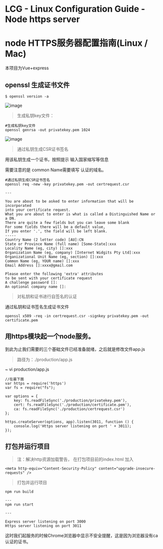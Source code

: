 # LCG - Linux Configuration Guide - Node https server
# node HTTPS服务器配置指南(Linux / Mac)

本项目为Vue+express

## openssl 生成证书文件


```
$ openssl version -a
```

![image](http://wx1.sinaimg.cn/mw690/656c44cbgy1fhu9dmz2fkj20s20kc760.jpg)

> 生成私钥key文件：

```
#生成私钥key文件
openssl genrsa -out privatekey.pem 1024
```
![image](http://wx1.sinaimg.cn/mw690/656c44cbgy1fhu9jrgby8j20wi0p4ju6.jpg)

> 通过私钥生成CSR证书签名


用该私钥生成一个证书，按照提示 输入国家缩写等信息

需要注意的是 common Name需要填写 认证的域名。

```
#通过私钥生成CSR证书签名
openssl req -new -key privatekey.pem -out certrequest.csr

---

You are about to be asked to enter information that will be incorporated
into your certificate request.
What you are about to enter is what is called a Distinguished Name or a DN.
There are quite a few fields but you can leave some blank
For some fields there will be a default value,
If you enter '.', the field will be left blank.
-----
Country Name (2 letter code) [AU]:CN
State or Province Name (full name) [Some-State]:xxx
Locality Name (eg, city) []:xxx
Organization Name (eg, company) [Internet Widgits Pty Ltd]:xxx
Organizational Unit Name (eg, section) []:xxx
Common Name (eg, YOUR name) []:xxx
Email Address []:xxxx@gmail.com

Please enter the following 'extra' attributes
to be sent with your certificate request
A challenge password []:
An optional company name []:
```

> 对私钥和证书进行自签名的认证

通过私钥和证书签名生成证书文件


```
openssl x509 -req -in certrequest.csr -signkey privatekey.pem -out certificate.pem
```

## 用https模块起一个node服务。

到此为止我们需要的三个基础文件已经准备就绪，之后就是修改文件app.js

> 路径为：./production/app.js

~ vi production/app.js


```
//在最下面
var https = require('https')
var fs = require("fs");

var options = {
    key: fs.readFileSync('./production/privatekey.pem'),
    cert: fs.readFileSync('./production/certificate.pem'),
    ca: fs.readFileSync('./production/certrequest.csr')
};

https.createServer(options, app).listen(3011, function () {
    console.log('Https server listening on port ' + 3011);
});
```

## 打包并运行项目

> 注：解决http资源加载警告，
> 在打包项目前的index.html
> 加入

```
<meta http-equiv="Content-Security-Policy" content="upgrade-insecure-requests" />
```
> 打包并运行项目

```
npm run build

---
npm run start

---

Express server listening on port 3000
Https server listening on port 3011

```

这时我们起服务的时候Chrome浏览器中显示不安全提醒，这是因为浏览器没有ca认证的证书。
